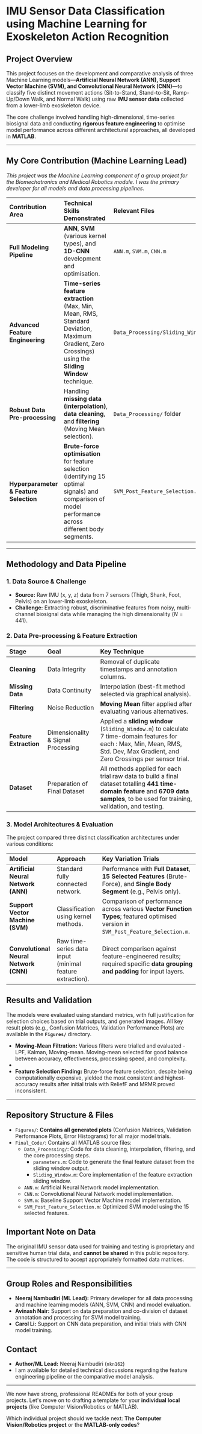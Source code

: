 # IMU Sensor Data Classification using Machine Learning for Exoskeleton Action Recognition

## Project Overview

This project focuses on the development and comparative analysis of three Machine Learning models—**Artificial Neural Network (ANN), Support Vector Machine (SVM), and Convolutional Neural Network (CNN)**—to classify five distinct movement actions (Sit-to-Stand, Stand-to-Sit, Ramp-Up/Down Walk, and Normal Walk) using raw **IMU sensor data** collected from a lower-limb exoskeleton device.

The core challenge involved handling high-dimensional, time-series biosignal data and conducting **rigorous feature engineering** to optimise model performance across different architectural approaches, all developed in **MATLAB**.

---

## My Core Contribution (Machine Learning Lead)

*This project was the Machine Learning component of a group project for the Biomechatronics and Medical Robotics module. I was the primary developer for all models and data processing pipelines.*

| Contribution Area | Technical Skills Demonstrated | Relevant Files |
| :--- | :--- | :--- |
| **Full Modeling Pipeline** | **ANN**, **SVM** (various kernel types), and **1D-CNN** development and optimisation. | `ANN.m`, `SVM.m`, `CNN.m` |
| **Advanced Feature Engineering** | **Time-series feature extraction** (Max, Min, Mean, RMS, Standard Deviation, Maximum Gradient, Zero Crossings) using the **Sliding Window** technique. | `Data_Processing/Sliding_Window.m` |
| **Robust Data Pre-processing** | Handling **missing data (interpolation)**, **data cleaning**, and **filtering** (Moving Mean selection). | `Data_Processing/` folder |
| **Hyperparameter & Feature Selection** | **Brute-force optimisation** for feature selection (identifying 15 optimal signals) and comparison of model performance across different body segments. | `SVM_Post_Feature_Selection.m` |

---

## Methodology and Data Pipeline

### 1. Data Source & Challenge
* **Source:** Raw IMU (x, y, z) data from 7 sensors (Thigh, Shank, Foot, Pelvis) on an lower-limb exoskeleton.
* **Challenge:** Extracting robust, discriminative features from noisy, multi-channel biosignal data while managing the high dimensionality ($N=441$).

### 2. Data Pre-processing & Feature Extraction

| Stage | Goal | Key Technique |
| :--- | :--- | :--- |
| **Cleaning** | Data Integrity | Removal of duplicate timestamps and annotation columns. |
| **Missing Data** | Data Continuity | Interpolation (best-fit method selected via graphical analysis). |
| **Filtering** | Noise Reduction | **Moving Mean** filter applied after evaluating various alternatives. |
| **Feature Extraction** | Dimensionality & Signal Processing | Applied a **sliding window** (`Sliding_Window.m`) to calculate 7 time-domain features for each : Max, Min, Mean, RMS, Std. Dev, Max Gradient, and Zero Crossings per sensor trial. |
| **Dataset** | Preparation of Final Dataset | All methods applied for each trial raw data to build a final dataset totalling **441 time-domain feature** and **6709 data samples**, to be used for training, validation, and testing. |

### 3. Model Architectures & Evaluation

The project compared three distinct classification architectures under various conditions:

| Model | Approach | Key Variation Trials |
| :--- | :--- | :--- |
| **Artificial Neural Network (ANN)** | Standard fully connected network. | Performance with **Full Dataset**, **15 Selected Features** (Brute-Force), and **Single Body Segment** (e.g., Pelvis only). |
| **Support Vector Machine (SVM)** | Classification using kernel methods. | Comparison of performance across various **Vector Function Types**; featured optimised version in `SVM_Post_Feature_Selection.m`. |
| **Convolutional Neural Network (CNN)** | Raw time-series data input (minimal feature extraction). | Direct comparison against feature-engineered results; required specific **data grouping and padding** for input layers. |

## Results and Validation

The models were evaluated using standard metrics, with full justification for selection choices based on trial outputs, and generated images. All key result plots (e.g., Confusion Matrices, Validation Performance Plots) are available in the **`Figures/`** directory.

* **Moving-Mean Filtration:** Various filters were trialled and evaluated - LPF, Kalman, Moving-mean. Moving-mean selected for good balance between accuracy, effectiveness, processing speed, and complexity.
* 
* **Feature Selection Finding:** Brute-force feature selection, despite being computationally expensive, yielded the most consistent and highest-accuracy results after initial trials with ReliefF and MRMR proved inconsistent.

---

## Repository Structure & Files

* `Figures/`: **Contains all generated plots** (Confusion Matrices, Validation Performance Plots, Error Histograms) for all major model trials.
* `Final_Code/`: Contains all MATLAB source files:
    * `Data_Processing/`: Code for data cleaning, interpolation, filtering, and the core processing steps.
        * `parameters.m`: Code to generate the final feature dataset from the sliding window output.
        * `Sliding_Window.m`: Core implementation of the feature extraction sliding window.
    * `ANN.m`: Artificial Neural Network model implementation.
    * `CNN.m`: Convolutional Neural Network model implementation.
    * `SVM.m`: Baseline Support Vector Machine model implementation.
    * `SVM_Post_Feature_Selection.m`: Optimized SVM model using the 15 selected features.

## Important Note on Data

The original IMU sensor data used for training and testing is proprietary and sensitive human trial data, and **cannot be shared** in this public repository. The code is structured to accept appropriately formatted data matrices.

---

## Group Roles and Responsibilities

* **Neeraj Nambudiri (ML Lead):** Primary developer for all data processing and machine learning models (ANN, SVM, CNN) and model evaluation.
* **Avinash Nair:** Support on data preparation and co-division of dataset annotation and processing for SVM model training.
* **Carol Li:** Support on CNN data preparation, and initial trials with CNN model training.

## Contact

* **Author/ML Lead:** Neeraj Nambudiri (`nkn162`)
* I am available for detailed technical discussions regarding the feature engineering pipeline or the comparative model analysis.

---

We now have strong, professional READMEs for both of your group projects. Let's move on to drafting a template for your **individual local projects** (like Computer Vision/Robotics or MATLAB).

Which individual project should we tackle next: **The Computer Vision/Robotics project** or the **MATLAB-only codes**?
